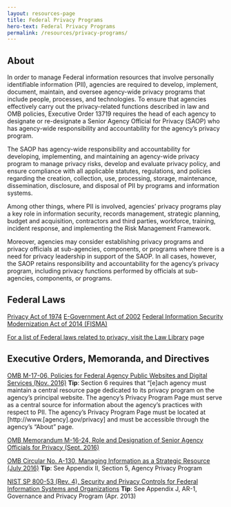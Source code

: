 ```yaml
---
layout: resources-page
title: Federal Privacy Programs
hero-text: Federal Privacy Programs
permalink: /resources/privacy-programs/
---
```

## About
In order to manage Federal information resources that involve personally identifiable information (PII), agencies are required to develop, implement, document, maintain, and oversee agency-wide privacy programs that include people, processes, and technologies. To ensure that agencies effectively carry out the privacy-related functions described in law and OMB policies, Executive Order 13719 requires the head of each agency to designate or re-designate a Senior Agency Official for Privacy (SAOP) who has agency-wide responsibility and accountability for the agency’s privacy program.

The SAOP has agency-wide responsibility and accountability for developing, implementing, and maintaining an agency-wide privacy program to manage privacy risks, develop and evaluate privacy policy, and ensure compliance with all applicable statutes, regulations, and policies regarding the creation, collection, use, processing, storage, maintenance, dissemination, disclosure, and disposal of PII by programs and information systems.

Among other things, where PII is involved, agencies’ privacy programs play a key role in information security, records management, strategic planning, budget and acquisition, contractors and third parties, workforce, training, incident response, and implementing the Risk Management Framework.

Moreover, agencies may consider establishing privacy programs and privacy officials at sub-agencies, components, or programs where there is a need for privacy leadership in support of the SAOP. In all cases, however, the SAOP retains responsibility and accountability for the agency’s privacy program, including privacy functions performed by officials at sub-agencies, components, or programs.


## Federal Laws
<a href="https://sites.usa.gov/privacy/4181/">Privacy Act of 1974</a>
<a href="https://www.fpc.gov/e-government-act-of-2002-section-208-e-government-act/">E-Government Act of 2002</a>
<a href="https://sites.usa.gov/privacy/federal-information-security-modernization-act-of-2014-fisma/">Federal Information Security Modernization Act of 2014 (FISMA)

For a list of Federal laws related to privacy, visit the <a href="{{ site.baseurl }}/law-library/">Law Library</a> page


## Executive Orders, Memoranda, and Directives
<a href="https://www.whitehouse.gov/sites/default/files/omb/memoranda/2017/m-17-06.pdf">OMB M-17-06, Policies for Federal Agency Public Websites and Digital Services (Nov. 2016)</a>
**Tip**: Section 6 requires that “[e]ach agency must maintain a central resource page dedicated to its privacy program on the agency’s principal website.  The agency’s Privacy Program Page must serve as a central source for information about the agency’s practices with respect to PII.  The agency’s Privacy Program Page must be located at [http://www.[agency].gov/privacy] and must be accessible through the agency’s “About” page.

<a href="https://www.whitehouse.gov/sites/default/files/omb/memoranda/2016/m_16_24_0.pdf">OMB Memorandum M-16-24, Role and Designation of Senior Agency Officials for Privacy (Sept. 2016)</a>

<a href="https://www.whitehouse.gov/sites/default/files/omb/assets/OMB/circulars/a130/a130revised.pdf">OMB Circular No. A-130, Managing Information as a Strategic Resource (July 2016)</a>
**Tip**: See Appendix II, Section 5, Agency Privacy Program

<a href="http://nvlpubs.nist.gov/nistpubs/SpecialPublications/NIST.SP.800-53r4.pdf">NIST SP 800-53 (Rev. 4), Security and Privacy Controls for Federal Information Systems and Organizations</a>
**Tip**: See Appendix J, AR-1, Governance and Privacy Program (Apr. 2013)
